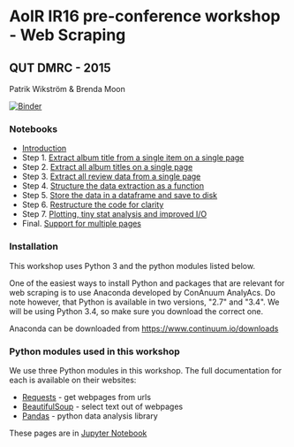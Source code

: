 # AoIR IR16 pre-conference workshop - Web Scraping

## QUT DMRC - 2015

Patrik Wikström & Brenda Moon

[![Binder](http://mybinder.org/badge.svg)](http://mybinder.org/repo/qut-dmrc/AoIR-IR16-web-scraping-workshop)

### Notebooks

* [Introduction](index.ipynb)
* Step 1. [Extract album title from a single item on a single page](metacritic-AOIR-step1.ipynb)
* Step 2. [Extract all album titles on a single page](metacritic-AOIR-step2.ipynb)
* Step 3. [Extract all review data from a single page](metacritic-AOIR-step3.ipynb)
* Step 4. [Structure the data extraction as a function](metacritic-AOIR-step4.ipynb)
* Step 5. [Store the data in a dataframe and save to disk](metacritic-AOIR-step5.ipynb)
* Step 6. [Restructure the code for clarity](metacritic-AOIR-step6.ipynb)
* Step 7. [Plotting, tiny stat analysis and improved I/O](metacritic-AOIR-step7.ipynb)
* Final. [Support for multiple pages](metacritic-AOIR-final.ipynb)

### Installation

This workshop uses Python 3 and the python modules listed below.

One of the easiest ways to install Python and packages that are relevant for web scraping is to use Anaconda developed by ConAnuum AnalyAcs. Do note however, that Python is available in two versions, "2.7" and "3.4". We will be using Python 3.4, so make sure you download the correct one.

Anaconda can be downloaded from https://www.continuum.io/downloads

### Python modules used in this workshop

We use three Python modules in this workshop. The full documentation for each is available on their websites:

* [Requests](http://docs.python-requests.org/en/latest/) - get webpages from urls
* [BeautifulSoup](http://www.crummy.com/software/BeautifulSoup/) - select text out of webpages
* [Pandas](http://pandas.pydata.org/) - python data analysis library

These pages are in [Jupyter Notebook](https://jupyter.org/)
